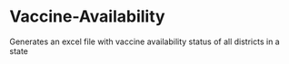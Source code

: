 # Vaccine-Availability
Generates an excel file with vaccine availability status of all districts in a state
